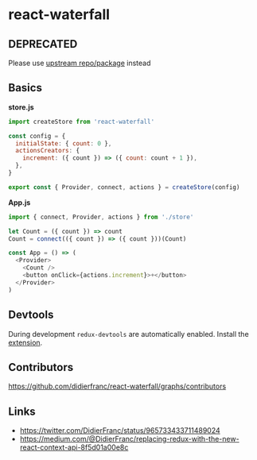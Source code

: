 # react-waterfall

## DEPRECATED

Please use [upstream repo/package](https://github.com/didierfranc/react-waterfall) instead

## Basics

**store.js**
```js
import createStore from 'react-waterfall'

const config = {
  initialState: { count: 0 },
  actionsCreators: {
    increment: ({ count }) => ({ count: count + 1 }),
  },
}

export const { Provider, connect, actions } = createStore(config)
```

**App.js**
```js
import { connect, Provider, actions } from './store'

let Count = ({ count }) => count
Count = connect(({ count }) => ({ count }))(Count)

const App = () => (
  <Provider>
    <Count />
    <button onClick={actions.increment}>+</button>
  </Provider>
)
```

## Devtools

During development `redux-devtools` are automatically enabled. Install the [extension](https://chrome.google.com/webstore/detail/redux-devtools/lmhkpmbekcpmknklioeibfkpmmfibljd).

## Contributors

https://github.com/didierfranc/react-waterfall/graphs/contributors

## Links

* https://twitter.com/DidierFranc/status/965733433711489024
* https://medium.com/@DidierFranc/replacing-redux-with-the-new-react-context-api-8f5d01a00e8c

